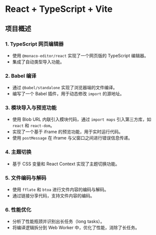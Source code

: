 # React + TypeScript + Vite

## 项目概述

### 1. TypeScript 网页编辑器
- 使用 `@monaco-editor/react` 实现了一个网页版的 TypeScript 编辑器。
- 集成了自动类型导入功能。

### 2. Babel 编译
- 通过 `@babel/standalone` 实现了浏览器端的文件编译。
- 编写了一个 Babel 插件，用于动态修改 `import` 的源地址。

### 3. 模块导入与预览功能
- 使用 Blob URL 内联引入模块代码，通过 `import maps` 引入第三方库，如 `react` 和 `react-dom`。
- 实现了一个基于 iframe 的预览功能，用于实时运行代码。
- 使用 `postMessage` 在 iframe 与父窗口之间进行错误信息传递。

### 4. 主题切换
- 基于 CSS 变量和 React Context 实现了主题切换功能。

### 5. 文件编码与解码
- 使用 `fflate` 和 `btoa` 进行文件内容的编码与解码。
- 通过链接分享代码，支持文件内容的编码。

### 6. 性能优化
- 分析了性能瓶颈并识别出长任务（long tasks）。
- 将编译逻辑拆分到 Web Worker 中，优化了性能，消除了长任务。


